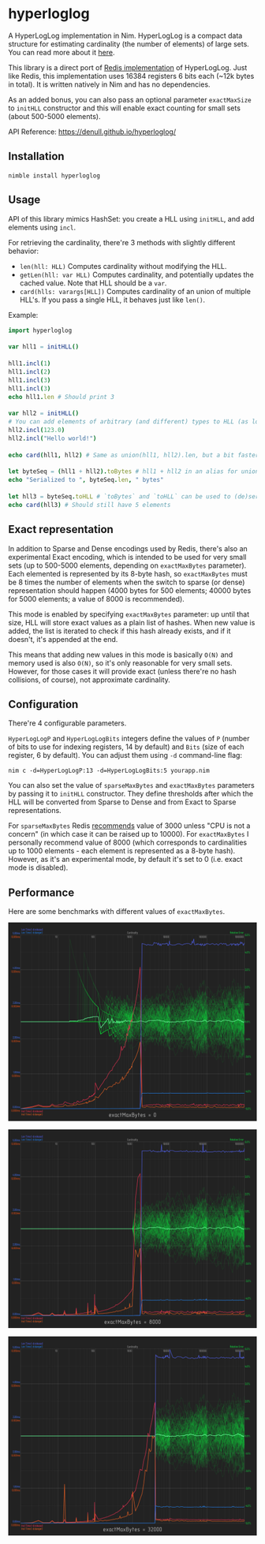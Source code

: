# hyperloglog

A HyperLogLog implementation in Nim. HyperLogLog is a compact data structure for estimating cardinality (the number of elements) of large sets. You can read more about it [here](http://antirez.com/news/75).

This library is a direct port of [Redis implementation](https://github.com/redis/redis/blob/unstable/src/hyperloglog.c) of HyperLogLog. Just like Redis, this implementation uses 16384 registers 6 bits each (~12k bytes in total). It is written natively in Nim and has no dependencies.

As an added bonus, you can also pass an optional parameter `exactMaxSize` to `initHLL` constructor and this will enable exact counting for small sets (about 500-5000 elements).

API Reference: https://denull.github.io/hyperloglog/

## Installation

```
nimble install hyperloglog
```

## Usage

API of this library mimics HashSet: you create a HLL using `initHLL`, and add elements using `incl`.

For retrieving the cardinality, there're 3 methods with slightly different behavior:
* `len(hll: HLL)` Computes cardinality without modifying the HLL.
* `getLen(hll: var HLL)` Computes cardinality, and potentially updates the cached value. Note that HLL should be a `var`.
* `card(hlls: varargs[HLL])` Computes cardinality of an union of multiple HLL's. If you pass a single HLL, it behaves just like `len()`.

Example:

```nim
import hyperloglog

var hll1 = initHLL()

hll1.incl(1)
hll1.incl(2)
hll1.incl(3)
hll1.incl(3)
echo hll1.len # Should print 3

var hll2 = initHLL()
# You can add elements of arbitrary (and different) types to HLL (as long as they have a `hash` function defined for them)
hll2.incl(123.0)
hll2.incl("Hello world!")

echo card(hll1, hll2) # Same as union(hll1, hll2).len, but a bit faster

let byteSeq = (hll1 + hll2).toBytes # hll1 + hll2 in an alias for union(hll1, hll2)
echo "Serialized to ", byteSeq.len, " bytes"

let hll3 = byteSeq.toHLL # `toBytes` and `toHLL` can be used to (de)serialize HyperLogLogs
echo card(hll3) # Should still have 5 elements
```

## Exact representation

In addition to Sparse and Dense encodings used by Redis, there's also an experimental Exact encoding, which is intended to be used for very small sets (up to 500-5000 elements, depending on `exactMaxBytes` parameter). Each elemented is represented by its 8-byte hash, so `exactMaxBytes` must be 8 times the number of elements when the switch to sparse (or dense) representation should happen (4000 bytes for 500 elements; 40000 bytes for 5000 elements; a value of 8000 is recommended).

This mode is enabled by specifying `exactMaxBytes` parameter: up until that size, HLL will store exact values as a plain list of hashes. When new value is added, the list is iterated to check if this hash already exists, and if it doesn't, it's appended at the end.

This means that adding new values in this mode is basically `O(N)` and memory used is also `O(N)`, so it's only reasonable for very small sets. However, for those cases it will provide exact (unless there're no hash collisions, of course), not approximate cardinality.

## Configuration

There're 4 configurable parameters.

`HyperLogLogP` and `HyperLogLogBits` integers define the values of `P` (number of bits to use for indexing registers, 14 by default) and `Bits` (size of each register, 6 by default). You can adjust them using `-d` command-line flag:

```
nim c -d=HyperLogLogP:13 -d=HyperLogLogBits:5 yourapp.nim
```

You can also set the value of `sparseMaxBytes` and `exactMaxBytes` parameters by passing it to `initHLL` constructor. They define thresholds after which the HLL will be converted from Sparse to Dense and from Exact to Sparse representations.

For `sparseMaxBytes` Redis [recommends](https://redis.io/docs/management/config-file/) value of 3000 unless "CPU is not a concern" (in which case it can be raised up to 10000). For `exactMaxBytes` I personally recommend value of 8000 (which corresponds to cardinalities up to 1000 elements - each element is represented as a 8-byte hash). However, as it's an experimental mode, by default it's set to 0 (i.e. exact mode is disabled).

## Performance

Here are some benchmarks with different values of `exactMaxBytes`.

![exactMaxBytes = 0](https://raw.githubusercontent.com/deNULL/hyperloglog/images/graph-1m-noexact.png)

![exactMaxBytes = 8000](https://raw.githubusercontent.com/deNULL/hyperloglog/images/graph-1m-exact8000.png)

![exactMaxBytes = 32000](https://raw.githubusercontent.com/deNULL/hyperloglog/images/graph-1m-exact32000.png)
